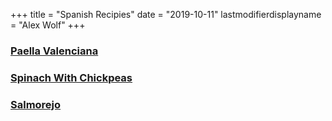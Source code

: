 +++
title = "Spanish Recipies"
date = "2019-10-11"
lastmodifierdisplayname = "Alex Wolf"
+++

### [Paella Valenciana](/lunch-dinner/spanish/paella_valenciana)
### [Spinach With Chickpeas](/lunch-dinner/spanish/spinach_with_chickpeas)
### [Salmorejo](/lunch-dinner/spanish/salmorejo/)